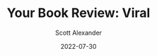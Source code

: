 ---
layout: podcast
title: "Your Book Review: Viral"
author: Scott Alexander
description: https://astralcodexten.substack.com/p/your-book-review-viral
date: 2022-07-30
length: 9350123
duration: 2337
guid: your-book-review-viral
---